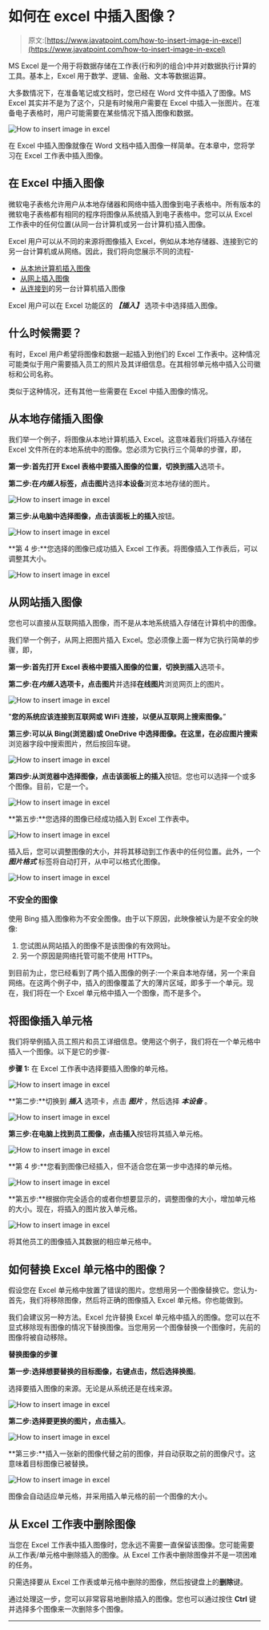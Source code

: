 # 如何在 excel 中插入图像？

> 原文:[https://www.javatpoint.com/how-to-insert-image-in-excel](https://www.javatpoint.com/how-to-insert-image-in-excel)

MS Excel 是一个用于将数据存储在工作表(行和列的组合)中并对数据执行计算的工具。基本上，Excel 用于数学、逻辑、金融、文本等数据运算。

大多数情况下，在准备笔记或文档时，您已经在 Word 文件中插入了图像。MS Excel 其实并不是为了这个，只是有时候用户需要在 Excel 中插入一张图片。在准备电子表格时，用户可能需要在某些情况下插入图像和数据。

![How to insert image in excel](../Images/b49b536fdaf48a17ac0b9cf0327c71b9.png)

在 Excel 中插入图像就像在 Word 文档中插入图像一样简单。在本章中，您将学习在 Excel 工作表中插入图像。

## 在 Excel 中插入图像

微软电子表格允许用户从本地存储器和网络中插入图像到电子表格中。所有版本的微软电子表格都有相同的程序将图像从系统插入到电子表格中。您可以从 Excel 工作表中的任何位置(从同一台计算机或另一台计算机)插入图像。

Excel 用户可以从不同的来源将图像插入 Excel，例如从本地存储器、连接到它的另一台计算机或从网络。因此，我们将向您展示不同的流程-

*   [从本地计算机插入图像](#local)
*   [从网上插入图像](#web)
*   [从连接到](#connected)的另一台计算机插入图像

Excel 用户可以在 Excel 功能区的 ***【插入】*** 选项卡中选择插入图像。

## 什么时候需要？

有时，Excel 用户希望将图像和数据一起插入到他们的 Excel 工作表中。这种情况可能类似于用户需要插入员工的照片及其详细信息。在其相邻单元格中插入公司徽标和公司名称。

类似于这种情况，还有其他一些需要在 Excel 中插入图像的情况。

## 从本地存储插入图像

我们举一个例子，将图像从本地计算机插入 Excel。这意味着我们将插入存储在 Excel 文件所在的本地系统中的图像。您必须为它执行三个简单的步骤，即，

**第一步:**首先打开 Excel 表格中要插入图像的位置，切换到**插入**选项卡。

**第二步:**在*内插入*标签，点击**图片**选择**本设备**浏览本地存储的图片。

![How to insert image in excel](../Images/d40f2542021e490fb97319947bafb8ff.png)

**第三步:**从电脑中选择图像，点击该面板上的**插入**按钮。

![How to insert image in excel](../Images/c18732660105cc149f18bd6ab27f85e2.png)

**第 4 步:**您选择的图像已成功插入 Excel 工作表。将图像插入工作表后，可以调整其大小。

![How to insert image in excel](../Images/d2ffc8ed93c6aaeb04566b3d9ed60ba7.png)

## 从网站插入图像

您也可以直接从互联网插入图像，而不是从本地系统插入存储在计算机中的图像。

我们举一个例子，从网上把图片插入 Excel。您必须像上面一样为它执行简单的步骤，即，

**第一步:**首先打开 Excel 表格中要插入图像的位置，切换到**插入**选项卡。

**第二步:**在*内插入*选项卡，点击**图片**并选择**在线图片**浏览网页上的图片。

![How to insert image in excel](../Images/dae054c6c61e0d2ac1cd85c8ab0abc42.png)

"**您的系统应该连接到互联网或 WiFi 连接，以便从互联网上搜索图像。**”

**第三步:**可以从 Bing(浏览器)或 OneDrive 中选择图像。在这里，在**必应图片搜索**浏览器字段中搜索图片，然后按回车键。

![How to insert image in excel](../Images/f60c40641ae02590ea75e373fd5972a6.png)

**第四步:**从浏览器中选择图像，点击该面板上的**插入**按钮。您也可以选择一个或多个图像。目前，它是一个。

![How to insert image in excel](../Images/4d3e236b4f52cd7dbeb135f2d552da98.png)

**第五步:**您选择的图像已经成功插入到 Excel 工作表中。

![How to insert image in excel](../Images/98dfe9d41cf596c6f8a75a143f0b903c.png)

插入后，您可以调整图像的大小，并将其移动到工作表中的任何位置。此外，一个 ***图片格式*** 标签将自动打开，从中可以格式化图像。

![How to insert image in excel](../Images/86aea9fcf0aadb26531ed12d79615177.png)

### 不安全的图像

使用 Bing 插入图像称为不安全图像。由于以下原因，此映像被认为是不安全的映像:

1.  您试图从网站插入的图像不是该图像的有效网址。
2.  另一个原因是网络托管可能不使用 HTTPs。

到目前为止，您已经看到了两个插入图像的例子:一个来自本地存储，另一个来自网络。在这两个例子中，插入的图像覆盖了大的薄片区域，即多于一个单元。现在，我们将在一个 Excel 单元格中插入一个图像，而不是多个。

## 将图像插入单元格

我们将举例插入员工照片和员工详细信息。使用这个例子，我们将在一个单元格中插入一个图像。以下是它的步骤-

**步骤 1:** 在 Excel 工作表中选择要插入图像的单元格。

![How to insert image in excel](../Images/60483be7bb8bdf857d2d16b86381c586.png)

**第二步:**切换到 ***插入*** 选项卡，点击 ***图片*** ，然后选择 ***本设备*** 。

![How to insert image in excel](../Images/24997a3ff4147c1b9be79c41377f14dc.png)

**第三步:**在电脑上找到员工图像，点击**插入**按钮将其插入单元格。

![How to insert image in excel](../Images/f3f61512eddfe4c9146eecd4375402a4.png)

**第 4 步:**您看到图像已经插入，但不适合您在第一步中选择的单元格。

![How to insert image in excel](../Images/2aa2c2ac21d03e1870df0d33bd6886c7.png)

**第五步:**根据你完全适合的或者你想要显示的，调整图像的大小，增加单元格的大小。现在，将插入的图片放入单元格。

![How to insert image in excel](../Images/5e0c0e5f23af1fca3cb824d158a13b8d.png)

将其他员工的图像插入其数据的相应单元格中。

## 如何替换 Excel 单元格中的图像？

假设您在 Excel 单元格中放置了错误的图片。您想用另一个图像替换它。您认为-首先，我们将移除图像，然后将正确的图像插入 Excel 单元格。你也能做到。

我们会建议另一种方法。Excel 允许替换 Excel 单元格中插入的图像。您可以在不显式移除现有图像的情况下替换图像。当您用另一个图像替换一个图像时，先前的图像将被自动移除。

**替换图像的步骤**

**第一步:**选择想要替换的目标图像，右键点击，然后选择**换图**。

选择要插入图像的来源。无论是从系统还是在线来源。

![How to insert image in excel](../Images/d5dad30b550b2d3b964e6382a0acf76c.png)

**第二步:**选择要更换的图片，点击**插入**。

![How to insert image in excel](../Images/07dcabfe8bbf4e067dac21a2d47bebfc.png)

**第三步:**插入一张新的图像代替之前的图像，并自动获取之前的图像尺寸。这意味着目标图像已被替换。

![How to insert image in excel](../Images/73baa70af5a61b73c13de543c019ee46.png)

图像会自动适应单元格，并采用插入单元格的前一个图像的大小。

## 从 Excel 工作表中删除图像

当您在 Excel 工作表中插入图像时，您永远不需要一直保留该图像。您可能需要从工作表/单元格中删除插入的图像。从 Excel 工作表中删除图像并不是一项困难的任务。

只需选择要从 Excel 工作表或单元格中删除的图像，然后按键盘上的**删除**键。

通过处理这一步，您可以非常容易地删除插入的图像。您也可以通过按住 **Ctrl** 键并选择多个图像来一次删除多个图像。

* * *